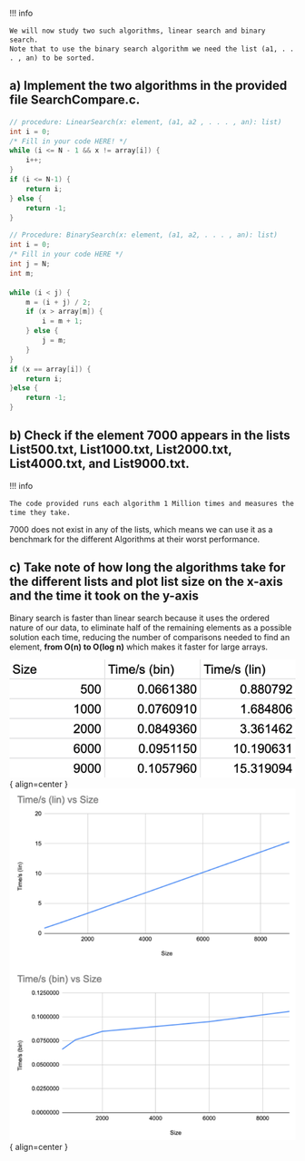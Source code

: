 

!!! info

    We will now study two such algorithms, linear search and binary search.  
    Note that to use the binary search algorithm we need the list (a1, . . . , an) to be sorted.




## a) Implement the two algorithms in the provided file SearchCompare.c.
```c
// procedure: LinearSearch(x: element, (a1, a2 , . . . , an): list)
int i = 0;  
/* Fill in your code HERE! */  
while (i <= N - 1 && x != array[i]) {  
    i++;  
}  
if (i <= N-1) {  
    return i;  
} else {  
    return -1;  
}
```

```c
// Procedure: BinarySearch(x: element, (a1, a2, . . . , an): list)
int i = 0;  
/* Fill in your code HERE */  
int j = N;  
int m;  
  
while (i < j) {  
    m = (i + j) / 2;  
    if (x > array[m]) {  
        i = m + 1;  
    } else {  
        j = m;  
    }  
}  
if (x == array[i]) {  
    return i;  
}else {  
    return -1;  
}
```

## b) Check if the element 7000 appears in the lists List500.txt, List1000.txt, List2000.txt, List4000.txt, and List9000.txt.

!!! info

    The code provided runs each algorithm 1 Million times and measures the time they take.

7000 does not exist in any of the lists, which means we can use it as a benchmark for the different Algorithms at their worst performance.


## c) Take note of how long the algorithms take for the different lists and plot list size on the x-axis and the time it took on the y-axis

Binary search is faster than linear search because it uses the ordered nature of our data, to eliminate half of the remaining elements as a possible solution each time, reducing the number of comparisons needed to find an element, **from O(n) to O(log n)** which makes it faster for large arrays.


![Image title](pictures/2c1.png){ align=center }
![Image title](pictures/2c.png){ align=center }

